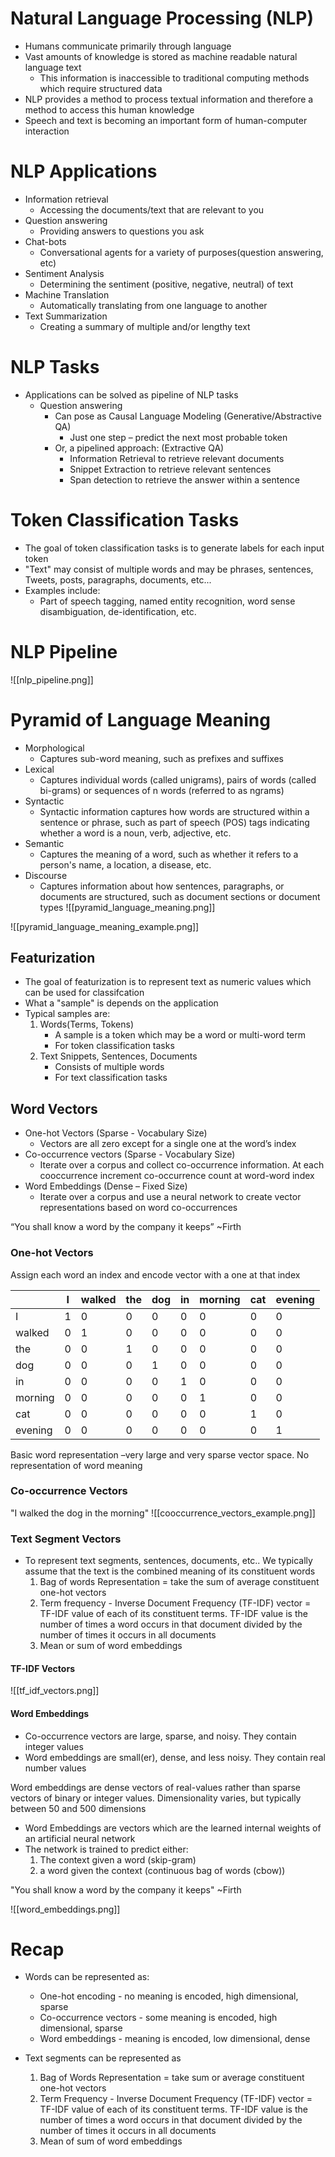 # Natural Language Processing (NLP)
- Humans communicate primarily through language
- Vast amounts of knowledge is stored as machine readable natural language text
	- This information is inaccessible to traditional computing methods which require structured data
- NLP provides a method to process textual information and therefore a method to access this human knowledge
- Speech and text is becoming an important form of human-computer interaction

# NLP Applications
- Information retrieval
	- Accessing the documents/text that are relevant to you
- Question answering
	- Providing answers to questions you ask
- Chat-bots
	- Conversational agents for a variety of purposes(question answering, etc)
- Sentiment Analysis
	- Determining the sentiment (positive, negative, neutral) of text
- Machine Translation
	- Automatically translating from one language to another
- Text Summarization
	- Creating a summary of multiple and/or lengthy text

# NLP Tasks
- Applications can be solved as pipeline of NLP tasks
	- Question answering 
		- Can pose as Causal Language Modeling (Generative/Abstractive QA)
			- Just one step – predict the next most probable token
		- Or, a pipelined approach: (Extractive QA)
			- Information Retrieval to retrieve relevant documents
			- Snippet Extraction to retrieve relevant sentences
			- Span detection to retrieve the answer within a sentence

# Token Classification Tasks
- The goal of token classification tasks is to generate labels for each input token
- "Text" may consist of multiple words and may be phrases, sentences, Tweets, posts, paragraphs, documents, etc...
- Examples include:
	- Part of speech tagging, named entity recognition, word sense disambiguation, de-identification, etc.

# NLP Pipeline
![[nlp_pipeline.png]]

# Pyramid of Language Meaning
- Morphological
	- Captures sub-word meaning, such as prefixes and suffixes 
- Lexical
	- Captures individual words (called unigrams), pairs of words (called bi-grams) or sequences of n words (referred to as ngrams) 
- Syntactic
	- Syntactic information captures how words are structured within a sentence or phrase, such as part of speech (POS) tags indicating whether a word is a noun, verb, adjective, etc. 
- Semantic
	- Captures the meaning of a word, such as whether it refers to a person's name, a location, a disease, etc. 
- Discourse
	- Captures information about how sentences, paragraphs, or documents are structured, such as document sections or document types 
![[pyramid_language_meaning.png]]

![[pyramid_language_meaning_example.png]]

## Featurization
- The goal of featurization is to represent text as numeric values which can be used for classifcation
- What a "sample" is depends on the application
- Typical samples are:
	1. Words(Terms, Tokens)
		- A sample is a token which may be a word or multi-word term
		- For token classification tasks
	2. Text Snippets, Sentences, Documents
		- Consists of multiple words
		- For text classification tasks

## Word Vectors
- One-hot Vectors (Sparse - Vocabulary Size)
	- Vectors are all zero except for a single one at the word’s index
- Co-occurrence vectors (Sparse - Vocabulary Size)
	- Iterate over a corpus and collect co-occurrence information. At each cooccurrence increment co-occurrence count at word-word index
- Word Embeddings (Dense – Fixed Size)
	- Iterate over a corpus and use a neural network to create vector representations based on word co-occurrences

“You shall know a word by the company it keeps” ~Firth

### One-hot Vectors
Assign each word an index and encode vector with a one at that index


|         | I   | walked | the | dog | in  | morning | cat | evening |
| ------- | --- | ------ | --- | --- | --- | ------- | --- | ------- |
| I       | 1   | 0      | 0   | 0   | 0   | 0       | 0   | 0       |
| walked  | 0   | 1      | 0   | 0   | 0   | 0       | 0   | 0       |
| the     | 0   | 0      | 1   | 0   | 0   | 0       | 0   | 0       |
| dog     | 0   | 0      | 0   | 1   | 0   | 0       | 0   | 0       |
| in      | 0   | 0      | 0   | 0   | 1   | 0       | 0   | 0       |
| morning | 0   | 0      | 0   | 0   | 0   | 1       | 0   | 0       |
| cat     | 0   | 0      | 0   | 0   | 0   | 0       | 1   | 0       |
| evening | 0   | 0      | 0   | 0   | 0   | 0       | 0   | 1       |
Basic word representation –very large and very sparse vector space. No representation of word meaning

### Co-occurrence Vectors 
"I walked the dog in the morning"
![[cooccurrence_vectors_example.png]]

### Text Segment Vectors
- To represent text segments, sentences, documents, etc.. We typically assume that the text is the combined meaning of its constituent words 
	1. Bag of words Representation = take the sum of average constituent one-hot vectors
	2. Term frequency - Inverse Document Frequency (TF-IDF) vector = TF-IDF value of each of its constituent terms. TF-IDF value is the number of times a word occurs in that document divided by the number of times it occurs in all documents
	3. Mean or sum of word embeddings

#### TF-IDF Vectors
![[tf_idf_vectors.png]]

#### Word Embeddings
- Co-occurrence vectors are large, sparse, and noisy. They contain integer values
- Word embeddings are small(er), dense, and less noisy. They contain real number values

Word embeddings are dense vectors of real-values rather than sparse vectors of binary or integer values. Dimensionality varies, but typically between 50 and 500 dimensions

- Word Embeddings are vectors which are the learned internal weights of an artificial neural network
- The network is trained to predict either:
	1. The context given a word (skip-gram)
	2. a word given the context (continuous bag of words (cbow))

"You shall know a word by the company it keeps" ~Firth

![[word_embeddings.png]]

# Recap
- Words can be represented as:
	- One-hot encoding - no meaning is encoded, high dimensional, sparse
	- Co-occurrence vectors - some meaning is encoded, high dimensional, sparse
	- Word embeddings - meaning is encoded, low dimensional, dense

- Text segments can be represented as
	1. Bag of Words Representation = take sum or average constituent one-hot vectors
	2. Term Frequency - Inverse Document Frequency (TF-IDF) vector = TF-IDF value of each of its constituent terms. TF-IDF value is the number of times a word occurs in that document divided by the number of times it occurs in all documents
	3. Mean of sum of word embeddings

